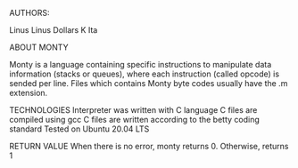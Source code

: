 AUTHORS:

Linus Linus
Dollars K Ita


ABOUT MONTY

Monty is a language containing specific instructions to manipulate data information (stacks or queues), where each instruction (called opcode) is sended per line. Files which contains Monty byte codes usually have the .m extension.

TECHNOLOGIES
Interpreter was written with C language
C files are compiled using gcc
C files are written according to the betty coding standard
Tested on Ubuntu 20.04 LTS

RETURN VALUE
When there is no error, monty returns 0. Otherwise, returns 1

